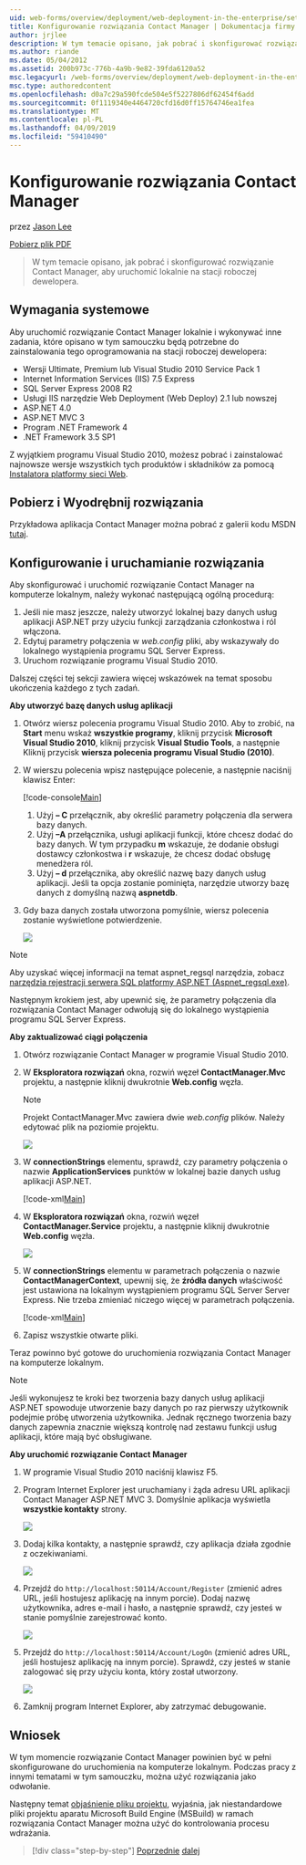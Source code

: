 ```yaml
---
uid: web-forms/overview/deployment/web-deployment-in-the-enterprise/setting-up-the-contact-manager-solution
title: Konfigurowanie rozwiązania Contact Manager | Dokumentacja firmy Microsoft
author: jrjlee
description: W tym temacie opisano, jak pobrać i skonfigurować rozwiązanie Contact Manager, aby uruchomić lokalnie na stacji roboczej dewelopera.
ms.author: riande
ms.date: 05/04/2012
ms.assetid: 200b973c-776b-4a9b-9e82-39fda6120a52
msc.legacyurl: /web-forms/overview/deployment/web-deployment-in-the-enterprise/setting-up-the-contact-manager-solution
msc.type: authoredcontent
ms.openlocfilehash: d0a7c29a590fcde504e5f5227806df62454f6add
ms.sourcegitcommit: 0f1119340e4464720cfd16d0ff15764746ea1fea
ms.translationtype: MT
ms.contentlocale: pl-PL
ms.lasthandoff: 04/09/2019
ms.locfileid: "59410490"
---
```

# <a name="setting-up-the-contact-manager-solution"></a>Konfigurowanie rozwiązania Contact Manager

przez [Jason Lee](https://github.com/jrjlee)

[Pobierz plik PDF](https://msdnshared.blob.core.windows.net/media/MSDNBlogsFS/prod.evol.blogs.msdn.com/CommunityServer.Blogs.Components.WeblogFiles/00/00/00/63/56/8130.DeployingWebAppsInEnterpriseScenarios.pdf)

> W tym temacie opisano, jak pobrać i skonfigurować rozwiązanie Contact Manager, aby uruchomić lokalnie na stacji roboczej dewelopera.


## <a name="system-requirements"></a>Wymagania systemowe

Aby uruchomić rozwiązanie Contact Manager lokalnie i wykonywać inne zadania, które opisano w tym samouczku będą potrzebne do zainstalowania tego oprogramowania na stacji roboczej dewelopera:

- Wersji Ultimate, Premium lub Visual Studio 2010 Service Pack 1
- Internet Information Services (IIS) 7.5 Express
- SQL Server Express 2008 R2
- Usługi IIS narzędzie Web Deployment (Web Deploy) 2.1 lub nowszej
- ASP.NET 4.0
- ASP.NET MVC 3
- Program .NET Framework 4
- .NET Framework 3.5 SP1

Z wyjątkiem programu Visual Studio 2010, możesz pobrać i zainstalować najnowsze wersje wszystkich tych produktów i składników za pomocą [Instalatora platformy sieci Web](https://go.microsoft.com/?linkid=9805118).

## <a name="download-and-extract-the-solution"></a>Pobierz i Wyodrębnij rozwiązania

Przykładowa aplikacja Contact Manager można pobrać z galerii kodu MSDN [tutaj](https://code.msdn.microsoft.com/Deploying-Web-Applications-9d9093c0).

## <a name="configure-and-run-the-solution"></a>Konfigurowanie i uruchamianie rozwiązania

Aby skonfigurować i uruchomić rozwiązanie Contact Manager na komputerze lokalnym, należy wykonać następującą ogólną procedurą:

1. Jeśli nie masz jeszcze, należy utworzyć lokalnej bazy danych usług aplikacji ASP.NET przy użyciu funkcji zarządzania członkostwa i ról włączona.
2. Edytuj parametry połączenia w *web.config* pliki, aby wskazywały do lokalnego wystąpienia programu SQL Server Express.
3. Uruchom rozwiązanie programu Visual Studio 2010.

Dalszej części tej sekcji zawiera więcej wskazówek na temat sposobu ukończenia każdego z tych zadań.

**Aby utworzyć bazę danych usług aplikacji**

1. Otwórz wiersz polecenia programu Visual Studio 2010. Aby to zrobić, na **Start** menu wskaż **wszystkie programy**, kliknij przycisk **Microsoft Visual Studio 2010**, kliknij przycisk **Visual Studio Tools**, a następnie Kliknij przycisk **wiersza polecenia programu Visual Studio (2010)**.
2. W wierszu polecenia wpisz następujące polecenie, a następnie naciśnij klawisz Enter:

    [!code-console[Main](setting-up-the-contact-manager-solution/samples/sample1.cmd)]

    1. Użyj **– C** przełącznik, aby określić parametry połączenia dla serwera bazy danych.
    2. Użyj **–A** przełącznika, usługi aplikacji funkcji, które chcesz dodać do bazy danych. W tym przypadku **m** wskazuje, że dodanie obsługi dostawcy członkostwa i **r** wskazuje, że chcesz dodać obsługę menedżera ról.
    3. Użyj **– d** przełącznika, aby określić nazwę bazy danych usług aplikacji. Jeśli ta opcja zostanie pominięta, narzędzie utworzy bazę danych z domyślną nazwą **aspnetdb**.
3. Gdy baza danych została utworzona pomyślnie, wiersz polecenia zostanie wyświetlone potwierdzenie.

    ![](setting-up-the-contact-manager-solution/_static/image1.png)

> [!NOTE]
> Aby uzyskać więcej informacji na temat aspnet\_regsql narzędzia, zobacz [narzędzia rejestracji serwera SQL platformy ASP.NET (Aspnet\_regsql.exe)](https://msdn.microsoft.com/library/ms229862(v=vs.100).aspx).


Następnym krokiem jest, aby upewnić się, że parametry połączenia dla rozwiązania Contact Manager odwołują się do lokalnego wystąpienia programu SQL Server Express.

**Aby zaktualizować ciągi połączenia**

1. Otwórz rozwiązanie Contact Manager w programie Visual Studio 2010.
2. W **Eksploratora rozwiązań** okna, rozwiń węzeł **ContactManager.Mvc** projektu, a następnie kliknij dwukrotnie **Web.config** węzła.

    > [!NOTE]
    > Projekt ContactManager.Mvc zawiera dwie *web.config* plików. Należy edytować plik na poziomie projektu.

    ![](setting-up-the-contact-manager-solution/_static/image2.png)
3. W **connectionStrings** elementu, sprawdź, czy parametry połączenia o nazwie **ApplicationServices** punktów w lokalnej bazie danych usług aplikacji ASP.NET.

    [!code-xml[Main](setting-up-the-contact-manager-solution/samples/sample2.xml)]
4. W **Eksploratora rozwiązań** okna, rozwiń węzeł **ContactManager.Service** projektu, a następnie kliknij dwukrotnie **Web.config** węzła.

    ![](setting-up-the-contact-manager-solution/_static/image3.png)
5. W **connectionStrings** elementu w parametrach połączenia o nazwie **ContactManagerContext**, upewnij się, że **źródła danych** właściwość jest ustawiona na lokalnym wystąpieniem programu SQL Server Server Express. Nie trzeba zmieniać niczego więcej w parametrach połączenia.

    [!code-xml[Main](setting-up-the-contact-manager-solution/samples/sample3.xml)]
6. Zapisz wszystkie otwarte pliki.

Teraz powinno być gotowe do uruchomienia rozwiązania Contact Manager na komputerze lokalnym.

> [!NOTE]
> Jeśli wykonujesz te kroki bez tworzenia bazy danych usług aplikacji ASP.NET spowoduje utworzenie bazy danych po raz pierwszy użytkownik podejmie próbę utworzenia użytkownika. Jednak ręcznego tworzenia bazy danych zapewnia znacznie większą kontrolę nad zestawu funkcji usług aplikacji, które mają być obsługiwane.


**Aby uruchomić rozwiązanie Contact Manager**

1. W programie Visual Studio 2010 naciśnij klawisz F5.
2. Program Internet Explorer jest uruchamiany i żąda adresu URL aplikacji Contact Manager ASP.NET MVC 3. Domyślnie aplikacja wyświetla **wszystkie kontakty** strony.

    ![](setting-up-the-contact-manager-solution/_static/image4.png)
3. Dodaj kilka kontakty, a następnie sprawdź, czy aplikacja działa zgodnie z oczekiwaniami.

    ![](setting-up-the-contact-manager-solution/_static/image5.png)
4. Przejdź do `http://localhost:50114/Account/Register` (zmienić adres URL, jeśli hostujesz aplikację na innym porcie). Dodaj nazwę użytkownika, adres e-mail i hasło, a następnie sprawdź, czy jesteś w stanie pomyślnie zarejestrować konto.

    ![](setting-up-the-contact-manager-solution/_static/image6.png)
5. Przejdź do `http://localhost:50114/Account/LogOn` (zmienić adres URL, jeśli hostujesz aplikację na innym porcie). Sprawdź, czy jesteś w stanie zalogować się przy użyciu konta, który został utworzony.

    ![](setting-up-the-contact-manager-solution/_static/image7.png)
6. Zamknij program Internet Explorer, aby zatrzymać debugowanie.

## <a name="conclusion"></a>Wniosek

W tym momencie rozwiązanie Contact Manager powinien być w pełni skonfigurowane do uruchomienia na komputerze lokalnym. Podczas pracy z innymi tematami w tym samouczku, można użyć rozwiązania jako odwołanie.

Następny temat [objaśnienie pliku projektu](understanding-the-project-file.md), wyjaśnia, jak niestandardowe pliki projektu aparatu Microsoft Build Engine (MSBuild) w ramach rozwiązania Contact Manager można użyć do kontrolowania procesu wdrażania.

> [!div class="step-by-step"]
> [Poprzednie](the-contact-manager-solution.md)
> [dalej](understanding-the-project-file.md)
